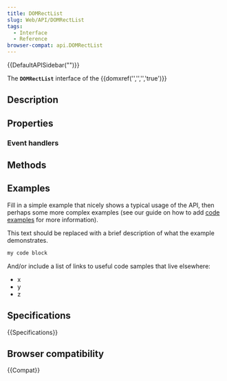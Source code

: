 ```yaml
---
title: DOMRectList
slug: Web/API/DOMRectList
tags:
  - Interface
  - Reference
browser-compat: api.DOMRectList
---
```

{{DefaultAPISidebar("")}}

The **`DOMRectList`** interface of the {{domxref('','','','true')}} 

## Description

 

## Properties



### Event handlers



## Methods



## Examples

Fill in a simple example that nicely shows a typical usage of the API, then perhaps some more complex examples (see our guide on how to add [code examples](/en-US/docs/MDN/Contribute/Structures/Code_examples) for more information).

This text should be replaced with a brief description of what the example demonstrates.

```js
my code block
```

And/or include a list of links to useful code samples that live elsewhere:

*   x
*   y
*   z

## Specifications

{{Specifications}}

## Browser compatibility

{{Compat}}


